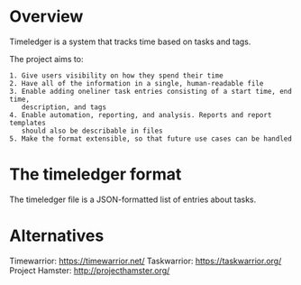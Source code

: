 # Overview

Timeledger is a system that tracks time based on tasks and tags.

The project aims to:

    1. Give users visibility on how they spend their time
    2. Have all of the information in a single, human-readable file
    3. Enable adding oneliner task entries consisting of a start time, end time,
       description, and tags
    4. Enable automation, reporting, and analysis. Reports and report templates
       should also be describable in files
    5. Make the format extensible, so that future use cases can be handled

# The timeledger format

The timeledger file is a JSON-formatted list of entries about tasks.

# Alternatives

Timewarrior: https://timewarrior.net/
Taskwarrior: https://taskwarrior.org/
Project Hamster: http://projecthamster.org/
